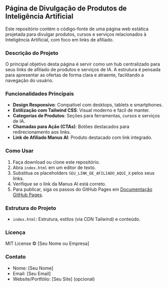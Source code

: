 ## Página de Divulgação de Produtos de Inteligência Artificial

Este repositório contém o código-fonte de uma página web estática projetada para divulgar produtos, cursos e serviços relacionados à Inteligência Artificial, com foco em links de afiliado.

### Descrição do Projeto
O principal objetivo desta página é servir como um hub centralizado para seus links de afiliado de produtos e serviços de IA. A estrutura é pensada para apresentar as ofertas de forma clara e atraente, facilitando a navegação do usuário.

### Funcionalidades Principais
- **Design Responsivo**: Compatível com desktops, tablets e smartphones.
- **Estilização com Tailwind CSS**: Visual moderno e fácil de manter.
- **Categorias de Produtos**: Seções para ferramentas, cursos e serviços de IA.
- **Chamadas para Ação (CTAs)**: Botões destacados para redirecionamento aos links.
- **Link de Afiliado Manus AI**: Produto destacado com link integrado.

### Como Usar
1. Faça download ou clone este repositório.
2. Abra `index.html` em um editor de texto.
3. Substitua os placeholders `SEU_LINK_DE_AFILIADO_AQUI_X` pelos seus links.
4. Verifique se o link da Manus AI está correto.
5. Para publicar, siga os passos do GitHub Pages em [Documentação GitHub Pages](https://pages.github.com/).

### Estrutura do Projeto
- `index.html`: Estrutura, estilos (via CDN Tailwind) e conteúdo.

### Licença
MIT License © [Seu Nome ou Empresa]

### Contato
- Nome: [Seu Nome]
- Email: [Seu Email]
- Website/Portfólio: [Seu Site] (opcional)
